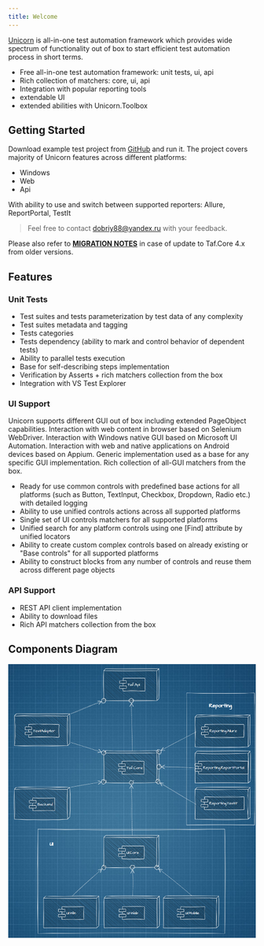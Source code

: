 ```yaml
---
title: Welcome
---
```


[Unicorn](https://unicorn-taf.github.io) is all-in-one test automation framework which provides wide spectrum of functionality out of box to start efficient test automation process in short terms.
 - Free all-in-one test automation framework: unit tests, ui, api
 - Rich collection of matchers: core, ui, api
 - Integration with popular reporting tools
 - extendable UI
 - extended abilities with Unicorn.Toolbox

## Getting Started

Download example test project from [GitHub](https://github.com/unicorn-taf/Unicorn.TAF.Examples) and run it.
The project covers majority of Unicorn features across different platforms:
 - Windows
 - Web
 - Api

With ability to use and switch between supported reporters: Allure, ReportPortal, TestIt

> Feel free to contact [dobriy88@yandex.ru](mailto:dobriy88@yandex.ru) with your feedback.

Please also refer to **[MIGRATION NOTES](migration/migration-to-taf-v4/)** in case of update to Taf.Core 4.x from older versions.

## Features

### Unit Tests
 - Test suites and tests parameterization by test data of any complexity
 - Test suites metadata and tagging
 - Tests categories
 - Tests dependency (ability to mark and control behavior of dependent tests)
 - Ability to parallel tests execution
 - Base for self-describing steps implementation
 - Verification by Asserts + rich matchers collection from the box
 - Integration with VS Test Explorer

### UI Support
Unicorn supports different GUI out of box including extended PageObject capabilities. Interaction with web content in browser based on Selenium WebDriver. Interaction with Windows native GUI based on Microsoft UI Automation. Interaction with web and native applications on Android devices based on Appium. Generic implementation used as a base for any specific GUI implementation. Rich collection of all-GUI matchers from the box.

 - Ready for use common controls with predefined base actions for all platforms (such as Button, TextInput, Checkbox, Dropdown, Radio etc.) with detailed logging
 - Ability to use unified controls actions across all supported platforms
 - Single set of UI controls matchers for all supported platforms
 - Unified search for any platform controls using one [Find] attribute by unified locators
 - Ability to create custom complex controls based on already existing or "Base controls" for all supported platforms
 - Ability to construct blocks from any number of controls and reuse them across different page objects

### API Support
 - REST API client implementation
 - Ability to download files
 - Rich API matchers collection from the box

## Components Diagram
![components diagram](images/components-diagram.png)